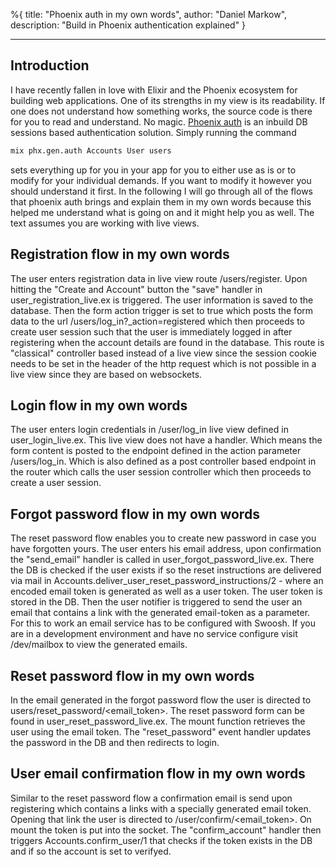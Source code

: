 %{
title: "Phoenix auth in my own words",
author: "Daniel Markow",
description: "Build in Phoenix authentication explained"
}

---

## Introduction

I have recently fallen in love with Elixir and the Phoenix ecosystem for building web applications.
One of its strengths in my view is its readability. If one does not understand how something works, the source code
is there for you to read and understand. No magic. [Phoenix auth](https://hexdocs.pm/phoenix/mix_phx_gen_auth.html) is an inbuild DB sessions based authentication solution.
Simply running the command

```bash
mix phx.gen.auth Accounts User users
```

sets everything up for you in your app for you to either use as is or to modify for your individual demands.
If you want to modify it however you should understand it first.
In the following I will go through all of the flows that phoenix auth brings and explain them in my own words because this helped me understand what is going on and it might help you as well.
The text assumes you are working with live views.

## Registration flow in my own words

The user enters registration data in live view route /users/register. Upon hitting the "Create and Account" button the "save" handler in user_registration_live.ex is triggered.
The user information is saved to the database. Then the form action trigger is set to true which posts the form data to the url /users/log_in?_action=registered which then proceeds to create
user session such that the user is immediately logged in after registering when the account details are found in the database.
This route is "classical" controller based instead of a live view since the session cookie needs to be set in the header of the http request which is not possible in a live view since they are based on websockets.

## Login flow in my own words

The user enters login credentials in /user/log_in live view defined in user_login_live.ex.
This live view does not have a handler. Which means the form content is posted to the endpoint defined in the action parameter /users/log_in.
Which is also defined as a post controller based endpoint in the router which calls the user session controller which then proceeds to create a user session.

## Forgot password flow in my own words

The reset password flow enables you to create new password in case you have forgotten yours.
The user enters his email address, upon confirmation the "send_email" handler is called in user_forgot_password_live.ex.
There the DB is checked if the user exists if so the reset instructions are delivered via mail in Accounts.deliver_user_reset_password_instructions/2 - where
an encoded email token is generated as well as a user token. The user token is stored in the DB. Then the user notifier is triggered to send the user an email that
contains a link with the generated email-token as a parameter. For this to work an email service has to be configured with Swoosh.
If you are in a development environment and have no service configure visit /dev/mailbox to view the generated emails.

## Reset password flow in my own words

In the email generated in the forgot password flow the user is directed to users/reset_password/<email_token>.
The reset password form can be found in user_reset_password_live.ex. The mount function retrieves the user using the email token.
The "reset_password" event handler updates the password in the DB and then redirects to login.

## User email confirmation flow in my own words

Similar to the reset password flow a confirmation email is send upon registering which contains a links with a specially generated email token.
Opening that link the user is directed to /user/confirm/<email_token>. On mount the token is put into the socket. The "confirm_account" handler then triggers Accounts.confirm_user/1 that checks if the token exists in the DB and if so the account is set to verifyed.
